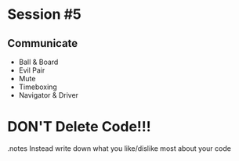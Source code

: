 <!SLIDE bullets>

# Session #5
## Communicate 

* Ball & Board
* Evil Pair
* Mute
* Timeboxing
* Navigator & Driver



<!SLIDE bullets incremental>

# DON'T Delete Code!!!

.notes Instead write down what you like/dislike most about your code